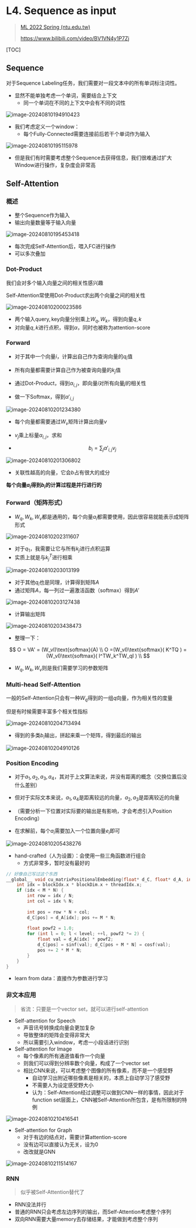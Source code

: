 # L4. Sequence as input

>   [ML 2022 Spring (ntu.edu.tw)](https://speech.ee.ntu.edu.tw/~hylee/ml/2022-spring.php)
>
>   https://www.bilibili.com/video/BV1VN4y1P7Zj

[TOC]

## Sequence

对于Sequence Labeling任务，我们需要对一段文本中的所有单词标注词性。

-   显然不能单独考虑一个单词，需要结合上下文
    -   同一个单词在不同的上下文中会有不同的词性

![image-20240810194910423](./L4.assets/image-20240810194910423.png)

-   我们考虑定义一个window：
    -   每个Fully-Connected需要连接前后若干个单词作为输入

![image-20240810195115978](./L4.assets/image-20240810195115978.png)

-   但是我们有时需要考虑整个Sequence去获得信息，我们很难通过扩大Window进行操作，复杂度会非常高



## Self-Attention

### 概述

-   整个Sequence作为输入
-   输出向量数量等于输入向量

![image-20240810195453418](./L4.assets/image-20240810195453418.png)

-   每次完成Self-Attention后，喂入FC进行操作
-   可以多次叠加

### Dot-Product

我们会对多个输入向量之间的相关性感兴趣

Self-Attention常使用Dot-Product求出两个向量之间的相关性

![image-20240810200023586](./L4.assets/image-20240810200023586.png)

-   两个输入$\text{query},\text{key}$向量分别乘上$W_q,W_k$，得到向量$q,k$
-   对向量$q,k$进行点积，得到$\alpha$，同时也被称为attention-score

### Forward

-   对于其中一个向量$i$，计算出自己作为查询向量的$q_i$值

-   所有向量都需要计算自己作为被查询向量的$k_j$值

-   通过Dot-Product，得到$\alpha_{i,j}$，即向量$i$对所有向量$j$的相关性
-   做一下Softmax，得到$\alpha'_{i,j}$

![image-20240810201234380](./L4.assets/image-20240810201234380.png)

-   每个向量都需要通过$W_v$矩阵计算出向量$v$

-   $v_j$乘上标量$\alpha_{i,j}$，求和

-   $$
    b_i = \sum_{j} \alpha'_{i,j}v_j
    $$

![image-20240810201306802](./L4.assets/image-20240810201306802.png)

-   关联性越高的向量，它会$b$占有很大的成分

**每个向量$a_i$得到$b_i$的计算过程是并行进行的**



### Forward（矩阵形式）

-   $W_q,W_k,W_v$都是通用的，每个向量$a_i$都需要使用，因此很容易就能表示成矩阵形式

![image-20240810202311607](./L4.assets/image-20240810202311607.png)


-   对于$q_1$，我需要让它与所有$k_j$​进行点积运算
-   实质上就是与$k_j^T$进行相乘

![image-20240810203013199](./L4.assets/image-20240810203013199.png)

-   对于其他$q_i$也是同理，计算得到矩阵$A$
-   通过矩阵$A$，每一列过一遍激活函数（softmax）得到$A'$

![image-20240810203127438](./L4.assets/image-20240810203127438.png)

-   计算输出矩阵

![image-20240810203438473](./L4.assets/image-20240810203438473.png)

-   整理一下：

$$
O = VA' = (W_vI)\text{softmax}(A) \\
O =(W_vI)\text{softmax}( K^TQ ) = (W_vI)\text{softmax}( I^TW_k^TW_qI ) \\
$$

-   $W_q,W_k,W_v$则是我们需要学习的参数矩阵



### Multi-head Self-Attention

一般的Self-Attention只会有一种$W_q$得到的一组$q$向量，作为相关性的度量

但是有时候需要丰富多个相关性指标

![image-20240810204713494](./L4.assets/image-20240810204713494.png)

-   得到的多类$b_i$输出，拼起来乘一个矩阵，得到最后的输出

![image-20240810204910126](./L4.assets/image-20240810204910126.png)



### Position Encoding

-   对于$a_1, a_2, a_3, a_4$，其对于上文算法来说，并没有距离的概念（交换位置后没什么差别）

-   但对于实际文本来说，$a_1,a_4$是距离较远的向量，$a_2,a_3$​是距离较近的向量
-   （需要分析一下位置对实际要的输出是有影响，才会考虑引入Position Encoding）
-   在求解前，每个$a_i$需要加入一个位置向量$e_i$即可

![image-20240810205438276](./L4.assets/image-20240810205438276.png)

-   hand-crafted（人为设置）：会使用一些三角函数进行组合
    -   方式非常多，暂时没有最好的

```cpp
// 好像自己写过这个东西
__global__ void cu_matrixPositionalEmbedding(float* d_C, float* d_A, int M, int N, int level) {
    int idx = blockIdx.x * blockDim.x + threadIdx.x;
    if (idx < M * N) {
        int row = idx / N;
        int col = idx % N;
        
        int pos = row * N + col;
        d_C[pos] = d_A[idx]; pos += M * N;
        
        float powf2 = 1.0;
        for (int l = 0; l < level; ++l, powf2 *= 2) {
            float val = d_A[idx] * powf2;
            d_C[pos] = sinf(val); d_C[pos + M * N] = cosf(val);
            pos += 2 * M * N;
        }
    }
}
```



-   learn from data：直接作为参数进行学习

### 非文本应用

>   省流：只要是一个vector set，就可以进行self-attention

-   Self-attention for Speech
    -   声音讯号转换成向量会更加复杂
    -   导致整体的矩阵会变得非常大
    -   所以需要引入window，考虑一小段话进行识别
-   Self-attention for Image
    -   每个像素的所有通道值看作一个向量
    -   则我们可以得到分辨率数个向量，构成了一个vector set
    -   相比CNN来说，可以考虑整个图像的所有像素，而不是一个感受野
        -   自动学习出附近哪些像素是相关的，本质上自动学习了感受野
        -   不需要人为设定感受野大小
        -   认为：Self-Attention经过调整可以做到CNN一样的事情，因此对于function set层面上，CNN被Self-Attention所包含，是有所限制的特例

![image-20240810210416541](./L4.assets/image-20240810210416541.png)

-   Self-attention for Graph
    -   对于有边的结点对，需要计算attention-score
    -   没有边可以直接认为无关，设为0
    -   改改就是GNN

![image-20240810211514167](./L4.assets/image-20240810211514167.png)

### RNN

>   似乎被Self-Attention替代了

-   RNN没法并行
-   普通的RNN只会考虑左边序列的输出，而Self-Attention考虑整个序列
-   双向RNN需要大量memory去存储结果，才能做到考虑整个序列

